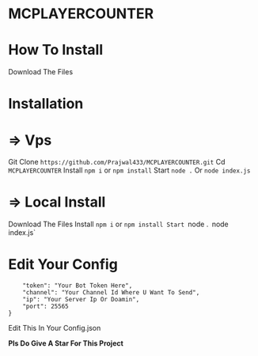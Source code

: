 # MCPLAYERCOUNTER

# How To Install 

Download The Files 
# Installation
# => Vps
Git Clone `https://github.com/Prajwal433/MCPLAYERCOUNTER.git` 
Cd `MCPLAYERCOUNTER`
Install `npm i` or `npm install`
Start `node .` Or `node index.js` 

# => Local Install 
Download The Files 
Install `npm i` or `npm install
Start `node .` `node index.js`

# Edit Your Config 
```{
    "token": "Your Bot Token Here",
    "channel": "Your Channel Id Where U Want To Send",
    "ip": "Your Server Ip Or Doamin",
    "port": 25565
}
```
Edit This In Your Config.json 

**Pls Do Give A Star For This Project**
